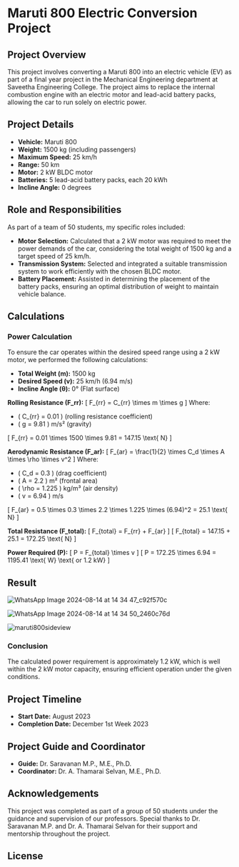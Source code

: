 # Maruti 800 Electric Conversion Project

## Project Overview
This project involves converting a Maruti 800 into an electric vehicle (EV) as part of a final year project in the Mechanical Engineering department at Saveetha Engineering College. The project aims to replace the internal combustion engine with an electric motor and lead-acid battery packs, allowing the car to run solely on electric power.

## Project Details

- **Vehicle:** Maruti 800
- **Weight:** 1500 kg (including passengers)
- **Maximum Speed:** 25 km/h
- **Range:** 50 km
- **Motor:** 2 kW BLDC motor
- **Batteries:** 5 lead-acid battery packs, each 20 kWh
- **Incline Angle:** 0 degrees

## Role and Responsibilities

As part of a team of 50 students, my specific roles included:

- **Motor Selection:** Calculated that a 2 kW motor was required to meet the power demands of the car, considering the total weight of 1500 kg and a target speed of 25 km/h.
- **Transmission System:** Selected and integrated a suitable transmission system to work efficiently with the chosen BLDC motor.
- **Battery Placement:** Assisted in determining the placement of the battery packs, ensuring an optimal distribution of weight to maintain vehicle balance.

## Calculations

### Power Calculation

To ensure the car operates within the desired speed range using a 2 kW motor, we performed the following calculations:

- **Total Weight (m):** 1500 kg
- **Desired Speed (v):** 25 km/h (6.94 m/s)
- **Incline Angle (θ):** 0° (Flat surface)

**Rolling Resistance (F_rr):**
\[ F_{rr} = C_{rr} \times m \times g \]
Where:
- \( C_{rr} = 0.01 \) (rolling resistance coefficient)
- \( g = 9.81 \) m/s² (gravity)

\[ F_{rr} = 0.01 \times 1500 \times 9.81 = 147.15 \text{ N} \]

**Aerodynamic Resistance (F_ar):**
\[ F_{ar} = \frac{1}{2} \times C_d \times A \times \rho \times v^2 \]
Where:
- \( C_d = 0.3 \) (drag coefficient)
- \( A = 2.2 \) m² (frontal area)
- \( \rho = 1.225 \) kg/m³ (air density)
- \( v = 6.94 \) m/s

\[ F_{ar} = 0.5 \times 0.3 \times 2.2 \times 1.225 \times (6.94)^2 = 25.1 \text{ N} \]

**Total Resistance (F_total):**
\[ F_{total} = F_{rr} + F_{ar} \]
\[ F_{total} = 147.15 + 25.1 = 172.25 \text{ N} \]

**Power Required (P):**
\[ P = F_{total} \times v \]
\[ P = 172.25 \times 6.94 = 1195.41 \text{ W} \text{ or 1.2 kW} \]

## Result
![WhatsApp Image 2024-08-14 at 14 34 47_c92f570c](https://github.com/user-attachments/assets/f4eedca0-721c-4d3d-91f2-e93df6f0e892)

![WhatsApp Image 2024-08-14 at 14 34 50_2460c76d](https://github.com/user-attachments/assets/0ff58e21-6e0c-4395-bd0c-a77c388a4fef)

![maruti800sideview](https://github.com/user-attachments/assets/fa75e60d-ea10-427a-9e3e-35746d92fee9)


### Conclusion

The calculated power requirement is approximately 1.2 kW, which is well within the 2 kW motor capacity, ensuring efficient operation under the given conditions.

## Project Timeline
- **Start Date:** August 2023
- **Completion Date:** December 1st Week 2023

## Project Guide and Coordinator

- **Guide:** Dr. Saravanan M.P., M.E., Ph.D.
- **Coordinator:** Dr. A. Thamarai Selvan, M.E., Ph.D.

## Acknowledgements

This project was completed as part of a group of 50 students under the guidance and supervision of our professors. Special thanks to Dr. Saravanan M.P. and Dr. A. Thamarai Selvan for their support and mentorship throughout the project.

## License


